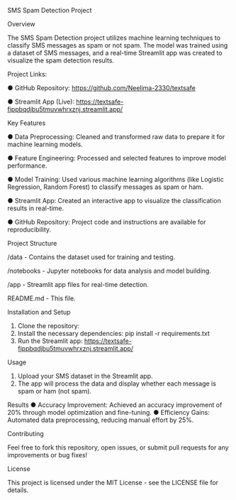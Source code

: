 SMS Spam Detection Project

Overview

The SMS Spam Detection project utilizes machine learning techniques to classify SMS messages as spam or not spam. The model was trained using a dataset of SMS messages, and a real-time Streamlit app was created to visualize the spam detection results.

Project Links:

● GitHub Repository: https://github.com/Neelima-2330/textsafe

● Streamlit App (Live): https://textsafe-fippbqdjbu5tmuvwhrxznj.streamlit.app/

Key Features

● Data Preprocessing: Cleaned and transformed raw data to prepare it for machine learning models.

● Feature Engineering: Processed and selected features to improve model performance.

● Model Training: Used various machine learning algorithms (like Logistic Regression, Random Forest) to classify messages as spam or ham.

● Streamlit App: Created an interactive app to visualize the classification results in real-time.

● GitHub Repository: Project code and instructions are available for reproducibility.

Project Structure

/data                 - Contains the dataset used for training and testing.

/notebooks            - Jupyter notebooks for data analysis and model building.

/app                  - Streamlit app files for real-time detection.

README.md            - This file.

Installation and Setup
1. Clone the repository:
2. Install the necessary dependencies: pip install -r requirements.txt
3. Run the Streamlit app: https://textsafe-fippbqdjbu5tmuvwhrxznj.streamlit.app/

Usage
1. Upload your SMS dataset in the Streamlit app.
2. The app will process the data and display whether each message is spam or ham (not spam).

Results
● Accuracy Improvement: Achieved an accuracy improvement of 20% through model optimization and fine-tuning.
● Efficiency Gains: Automated data preprocessing, reducing manual effort by 25%.

Contributing

Feel free to fork this repository, open issues, or submit pull requests for any improvements or bug fixes!

License

This project is licensed under the MIT License - see the LICENSE file for details.
